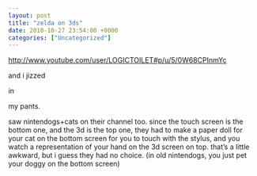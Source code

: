 ```yaml
---
layout: post
title: "zelda on 3ds"
date: 2010-10-27 23:54:00 +0000
categories: ["Uncategorized"]
---
```


http://www.youtube.com/user/LOGICTOILET#p/u/5/0W68CPInmYc

and i jizzed

in

my pants.

saw nintendogs+cats on their channel too. since the touch screen is the bottom one, and the 3d is the top one, they had to make a paper doll for your cat on the bottom screen for you to touch with the stylus, and you watch a representation of your hand on the 3d screen on top. that’s a little awkward, but i guess they had no choice. (in old nintendogs, you just pet your doggy on the bottom screen)
